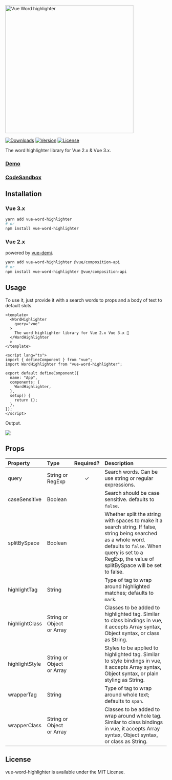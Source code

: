 <p><img width="400" alt="Vue Word highlighter" src="https://user-images.githubusercontent.com/11070996/127788684-906f7756-865f-44ae-b27a-2a80e3c7349b.png"></p>


<a href="https://npmcharts.com/compare/vue-word-highlighter?minimal=true"><img src="https://img.shields.io/npm/dt/vue-word-highlighter.svg" alt="Downloads"></a>
<a href="https://www.npmjs.com/package/vue-word-highlighter"><img src="https://img.shields.io/npm/v/vue-word-highlighter.svg" alt="Version"></a>
<a href="https://www.npmjs.com/package/vue-word-highlighter"><img src="https://img.shields.io/npm/l/vue-word-highlighter.svg" alt="License"></a>

The word highlighter library for Vue 2.x & Vue 3.x. 

### [Demo](https://kawamataryo.github.io/vue-word-highlighter/)
### [CodeSandbox](https://codesandbox.io/s/vue3-word-highlighter-example-u2bhe)


## Installation

### Vue 3.x
```bash
yarn add vue-word-highlighter
# or
npm install vue-word-highlighter
```

### Vue 2.x
powered by [vue-demi](https://github.com/antfu/vue-demi).
```bash
yarn add vue-word-highlighter @vue/composition-api
# or
npm install vue-word-highlighter @vue/composition-api
```

## Usage
To use it, just provide it with a search words to props and a body of text to default slots.


```vue
<template>
  <WordHighlighter
    query="vue"
  >
    The word highlighter library for Vue 2.x Vue 3.x 💅
  </WordHighlighter
  >
</template>

<script lang="ts">
import { defineComponent } from "vue";
import WordHighlighter from "vue-word-highlighter";

export default defineComponent({
  name: "App",
  components: {
    WordHighlighter,
  },
  setup() {
    return {};
  },
});
</script>
```

Output.

![](https://i.gyazo.com/ca4c1c6b76a47797cc5318ef6d01d6f2.png)

## Props

| Property | Type | Required? | Description |
|:---|:---|:---:|:---|
| query | String or RegExp | ✓ | Search words. Can be use string or regular expressions. |
| caseSensitive | Boolean |  | Search should be case sensitive. defaults to `false`. |
| splitBySpace | Boolean |  | Whether split the string with spaces to make it a search string. If false, string being searched as a whole word. defaults to `false`. When query is set to a RegExp, the value of splitBySpace will be set to false.  |
| highlightTag | String |  | Type of tag to wrap around highlighted matches; defaults to `mark`. |
| highlightClass | String or Object or Array |  | Classes to be added to highlighted tag. Similar to class bindings in vue, it accepts Array syntax, Object syntax, or class as String.|
| highlightStyle | String or Object or Array | | Styles to be applied to highlighted tag. Similar to style bindings in vue, it accepts Array syntax, Object syntax, or plain styling as String. |
| wrapperTag | String |  | Type of tag to wrap around whole text; defaults to `span`. |
| wrapperClass | String or Object or Array |  | Classes to be added to  wrap around whole tag. Similar to class bindings in vue, it accepts Array syntax, Object syntax, or class as String. |

## License

vue-word-highlighter is available under the MIT License.
